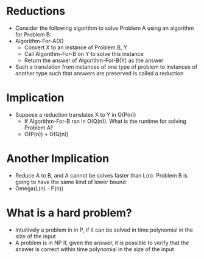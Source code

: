 # Reductions
- Consider the following algorithm to solve Problem A using an algorithm for Problem B:
- Algorithm-For-A(X)
    - Convert X to an instance of Problem B, Y
    - Call Algorithm-For-B on Y to solve this instance
    - Return the answer of Algorithm-For-B(Y) as the answer
- Such a translation from instances of one type of problem to instances of another type such that answers are preserved is called a reduction

# Implication
- Suppose a reduction translates X to Y in O(P(n))
    - If Algorithm-For-B ran in O(Q(n)). What is the runtime for solving Problem A?
    - O(P(n)) + O(Q(n))

# Another Implication
- Reduce A to B, and A cannot be solves faster than L(n). Problem B is going to have the same kind of lower bound 
- Omega(L(n) - P(n))

# What is a hard problem?
- Intuitively a problem in in P, if it can be solved in time polynomial in the size of the input
- A problem is in NP if, given the answer, it is possible to verify that the answer is correct within time polynomial in the size of the input
